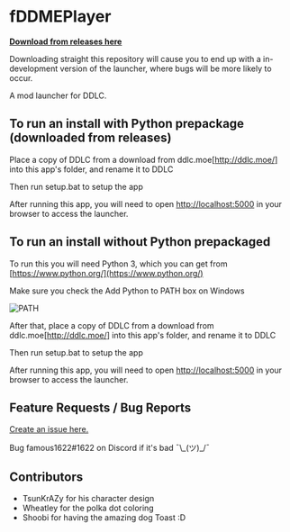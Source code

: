 # fDDMEPlayer

**[Download from releases here](https://github.com/famous1622/fDDMEPlayer/releases)**

Downloading straight this repository will cause you to end up with a in-development version of the launcher, where bugs will be more likely to occur.

A mod launcher for DDLC.

To run an install with Python prepackage (downloaded from releases)
-------------------------------------------------------------------

Place a copy of DDLC from a download from ddlc.moe[http://ddlc.moe/] into this app's folder, and rename it to DDLC

Then run setup.bat to setup the app

After running this app, you will need to open [http://localhost:5000](http://localhost:5000) in your browser to access the launcher.


To run an install without Python prepackaged
--------------------------------------------

To run this you will need Python 3, which you can get from [https://www.python.org/](https://www.python.org/)

Make sure you check the Add Python to PATH box on Windows

![PATH](https://puu.sh/AhVzs/f3ccaf79d8.png)

After that, place a copy of DDLC from a download from ddlc.moe[http://ddlc.moe/] into this app's folder, and rename it to DDLC

Then run setup.bat to setup the app

After running this app, you will need to open [http://localhost:5000](http://localhost:5000) in your browser to access the launcher.

Feature Requests / Bug Reports
------------------------------
[Create an issue here.](https://github.com/famous1622/fDDMEPlayer/issues)

Bug famous1622#1622 on Discord if it's bad ¯\\\_(ツ)\_/¯

Contributors
------------
* TsunKrAZy for his character design
* Wheatley for the polka dot coloring
* Shoobi for having the amazing dog Toast :D
